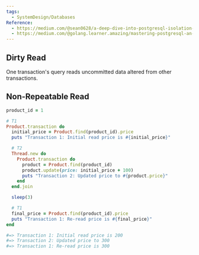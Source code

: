 ```yaml
---
tags:
  - SystemDesign/Databases
Reference:
  - https://medium.com/@sean0628/a-deep-dive-into-postgresql-isolation-levels-insights-for-rails-developers-3c2de0a2ab69 
  - https://medium.com/@golang.learner.amazing/mastering-postgresql-an-engineers-guide-to-isolation-levels-8b8b2ad65b3f
---
```

## Dirty Read

One transaction's query reads uncommitted data altered from other transactions.

## Non-Repeatable Read



```ruby
product_id = 1

# T1
Product.transaction do
  initial_price = Product.find(product_id).price
  puts "Transaction 1: Initial read price is #{initial_price}"

  # T2
  Thread.new do
    Product.transaction do
      product = Product.find(product_id)
      product.update(price: initial_price + 100)
      puts "Transaction 2: Updated price to #{product.price}"
    end
  end.join

  sleep(3)

  # T1
  final_price = Product.find(product_id).price
  puts "Transaction 1: Re-read price is #{final_price}"
end

#=> Transaction 1: Initial read price is 200
#=> Transaction 2: Updated price to 300
#=> Transaction 1: Re-read price is 300
```